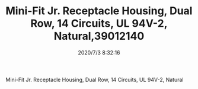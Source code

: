 ﻿---
layout: post 
title: Mini-Fit Jr. Receptacle Housing, Dual Row, 14 Circuits, UL 94V-2, Natural,39012140
tags: 5557
categories: housing-terminal
overview: Mini-Fit Jr. Receptacle Housing, Dual Row, 14 Circuits, UL 94V-2, Natural
series: 5557
part_number: 39012140
thumb_img: static/202007/423-thumb-20200703163541.jpg
image: static/202007/423-20200703163541.jpg
date: 2020/7/3 8:32:16
---



Mini-Fit Jr. Receptacle Housing, Dual Row, 14 Circuits, UL 94V-2, Natural